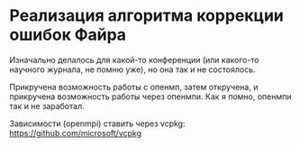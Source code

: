# Реализация алгоритма коррекции ошибок Файра

Изначально делалось для какой-то конференции (или какого-то научного журнала, не помню уже), но она так и не состоялось.

Прикручена возможность работы с опенмп, затем откручена, и прикручена возможность работы через опенмпи. Как я помно, опенмпи так и не заработал.

Зависимости (openmpi) ставить через vcpkg: https://github.com/microsoft/vcpkg
